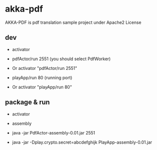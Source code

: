 # akka-pdf

AKKA-PDF is pdf translation sample project under Apache2 License 

## dev

- activator

- pdfActor/run 2551 (you should select PdfWorker)

- Or activator "pdfActor/run 2551"

- playApp/run 80 (running port)

- Or activator "playApp/run 80"

## package & run

- activator

- assembly

- java -jar PdfActor-assembly-0.01.jar 2551

- java -jar -Dplay.crypto.secret=abcdefghijk PlayApp-assembly-0.01.jar
